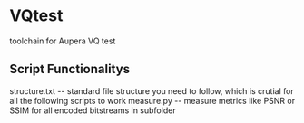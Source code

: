 # VQtest
toolchain for Aupera VQ test
## Script Functionalitys
structure.txt   --  standard file structure you need to follow, which is crutial for all the following scripts to work
measure.py      --  measure metrics like PSNR or SSIM for all encoded bitstreams in subfolder
